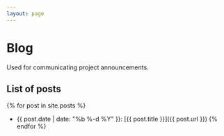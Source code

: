 ```yaml
---
layout: page
---
```


# Blog

Used for communicating project announcements.

## List of posts
{% for post in site.posts %}
* {{ post.date | date: "%b %-d %Y" }}: [{{ post.title }}]({{ post.url }})
{% endfor %}
